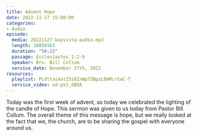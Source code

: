 ```yaml
---
title: Advent Hope
date: 2022-11-27 15:00:00
categories:
- Audio
episode:
  media: 20221127-bayvista-audio.mp3
  length: 18050363
  duration: "50:22"
  passage: Ecclesiastes 1:2-9
  speaker: Bro. Bill Collum
  service_date: November 27th, 2022
resources:
  playlist: PLdltai4xtI5iOZxWp7ZWpzL8mMcrSaC-T
  service_video: ud-psS_dBDA
---
```

Today was the first week of advent, so today we celebrated the lighting of the candle of Hope. This sermon was given to us today from Pastor Bill Collum. The overall theme of this message is hope, but we really looked at the fact that we, the church, are to be sharing the gospel with everyone around us.